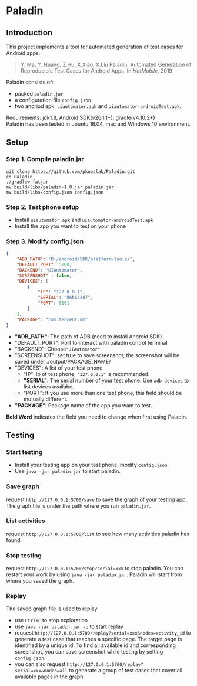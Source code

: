 # Paladin

## Introduction
This project implements a tool for automated generation of test cases for Android apps.
>Y. Ma, Y. Huang, Z.Hu, X.Xiao, X.Liu Paladin: Automated Generation of Reproducible Test Cases for Android Apps. In *HotMobile*, 2019


Paladin consists of: 
* packed `paladin.jar`
* a configuration file `config.json` 
* two andriod apk:  `uiautomator.apk` and `uiautomator-androidTest.apk`. 

Requirements: jdk1.8, Android SDK(v26.1.1+), gradle(v4.10.2+)  
Paladin has been tested in ubuntu 16.04, mac and Windows 10 environment.

## Setup

### Step 1. Compile paladin.jar

```shell
git clone https://github.com/pkuoslab/Paladin.git
cd Paladin
./gradlew fatjar
mv build/libs/paladin-1.0.jar paladin.jar
mv build/libs/config.json config.json
```

### Step 2. Test phone setup

- Install  `uiautomator.apk` and `uiautomator-androidTest.apk`
- Install the app you want to test on your phone

### Step 3. Modify config.json

```json
{
    "ADB_PATH": "D:/android/SDK/platform-tools/",
    "DEFAULT_PORT": 5700,
    "BACKEND": "UIAutomator",
    "SCREENSHOT" : false,
    "DEVICES": [
        {
            "IP": "127.0.0.1",
            "SERIAL": "d6b534d7",
            "PORT": 6161
        }
    ],
    "PACKAGE": "com.tencent.mm"
}
```

- **"ADB_PATH"**: The path of ADB (need to install Android SDK)
- "DEFAULT_PORT": Port to interact with paladin control terminal
- "BACKEND": Choose`"UIAutomator"`
- "SCREENSHOT": set true to save screenshot, the screenshot will be saved under ./output/PACKAGE_NAME/
- "DEVICES": A list of your test phone
  - "IP": ip of test phone, `"127.0.0.1"` is recommended.
  - **"SERIAL"**: The serial number of your test phone. Use `adb devices` to list devices availabe.
  - "PORT": If you use more than one test phone, this field should be mutually different. 
- **"PACKAGE"**: Package name of the app you want to test.

**Bold Word** indicates the field you need to change when first using Paladin.

## Testing

### Start testing

- Install your testing app on your test phone, modify `config.json`.
- Use `java -jar paladin.jar`  to start paladin.

### Save graph

request `http://127.0.0.1:5700/save` to save the graph of your testing app. The graph file is under the path where you run `paladin.jar`. 

### List activities

request `http://127.0.0.1:5700/list` to see how many activities paladin has found.

### Stop testing

request `http://127.0.0.1:5700/stop?serial=xxx` to stop paladin. You can restart your work by using `java -jar paladin.jar`. Paladin will start from where you saved the graph.

### Replay
The saved graph file is used to replay
- use `Ctrl+C` to stop exploration
- use `java -jar paladin.jar -p` to start replay
- request `http://127.0.0.1:5700/replay?serial=xxx&nodes=activity_id` to generate a test case that reaches a specific page. The target page is identified by a unique id. To find all available id and corresponding screenshot, you can save screenshot while testing by setting `config.json`.  
- you can also request `http://127.0.0.1:5700/replay?serial=xxx&nodes=all` to generate a group of test cases that cover all available pages in the graph.
 
